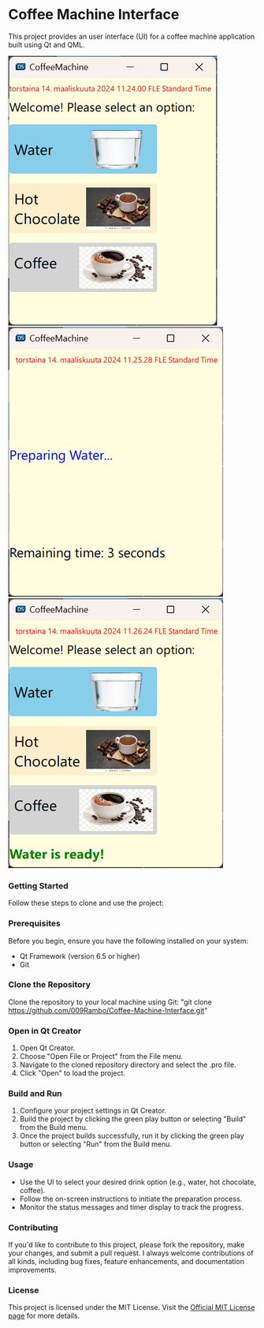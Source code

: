 # Coffee Machine Interface #

This project provides an user interface (UI) for a coffee machine application built using Qt and QML.

![Coffee Machine Interface](https://github.com/009Rambo/Coffee-Machine-Interface/blob/master/Coffee1.png)
![Coffee Machine Interface](https://github.com/009Rambo/Coffee-Machine-Interface/blob/master/Coffee2.png)
![Coffee Machine Interface](https://github.com/009Rambo/Coffee-Machine-Interface/blob/master/Coffee3.png)


### Getting Started ###
Follow these steps to clone and use the project:

### Prerequisites ###
Before you begin, ensure you have the following installed on your system:

- Qt Framework (version 6.5 or higher)
- Git

### Clone the Repository ###
Clone the repository to your local machine using Git:
"git clone https://github.com/009Rambo/Coffee-Machine-Interface.git"

### Open in Qt Creator 
1. Open Qt Creator.
2. Choose "Open File or Project" from the File menu.
3. Navigate to the cloned repository directory and select the .pro file.
4. Click "Open" to load the project.
   
### Build and Run
1. Configure your project settings in Qt Creator.
2. Build the project by clicking the green play button or selecting "Build" from the Build menu.
3. Once the project builds successfully, run it by clicking the green play button or selecting "Run" from the Build menu.
   
### Usage
- Use the UI to select your desired drink option (e.g., water, hot chocolate, coffee).
- Follow the on-screen instructions to initiate the preparation process.
- Monitor the status messages and timer display to track the progress.

### Contributing
If you'd like to contribute to this project, please fork the repository, make your changes, and submit a pull request. I always welcome contributions of all kinds, including bug fixes, feature enhancements, and documentation improvements.

### License
This project is licensed under the MIT License. Visit the [Official MIT License page](https://opensource.org/licenses/MIT) for more details.

